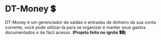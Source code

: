 # DT-Money 💲
<p>
DT-Money é um gerenciador de saídas e entradas de dinheiro da sua conta corrente, você pode utilizar-la para se organizar e manter seus gastos documentados e de fácil acesso. <b>(Projeto feito no ignite 💲💲)</b>
</p> 



